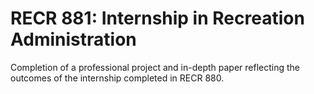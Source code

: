 # RECR 881: Internship in Recreation Administration

Completion of a professional project and in-depth paper reflecting the outcomes of the internship completed in RECR 880.